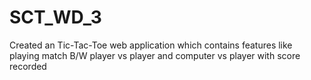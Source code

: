 # SCT_WD_3
Created an Tic-Tac-Toe web application which contains features like playing match B/W player vs player and computer vs player  with score recorded
